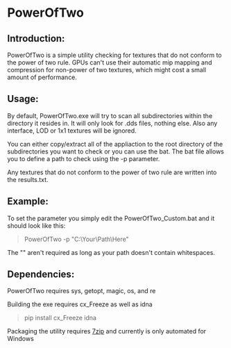 # PowerOfTwo
## Introduction:
PowerOfTwo is a simple utility checking for textures that do not conform to the power of two rule.
GPUs can't use their automatic mip mapping and compression for non-power of two textures, which might cost a small amount of performance.
    
## Usage:
By default, PowerOfTwo.exe will try to scan all subdirectories within the directory it resides in. 
It will only look for .dds files, nothing else. Also any interface, LOD or 1x1 textures will be ignored.

You can either copy/extract all of the appliaction to the root directory of the subdirectories you want to check or you can use the bat.
The bat file allows you to define a path to check using the -p parameter.

Any textures that do not conform to the power of two rule are written into the results.txt.

## Example:
To set the parameter you simply edit the PowerOfTwo_Custom.bat and it should look like this:
> PowerOfTwo -p "C:\Your\Path\Here"

The "" aren't required as long as your path doesn't contain whitespaces.
    
## Dependencies:
PowerOfTwo requires sys, getopt, magic, os, and re

Building the exe requires cx_Freeze as well as idna
>pip install cx_Freeze idna

Packaging the utility requires [7zip](https://7-zip.org/) and currently is only automated for Windows
